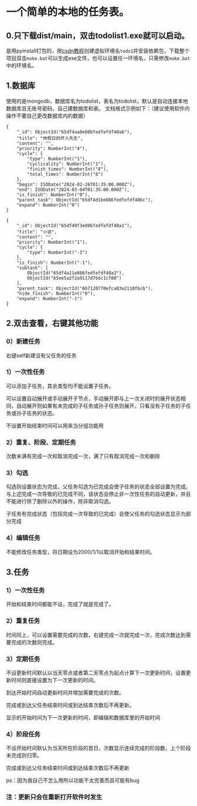 # 一个简单的本地的任务表。

## 0.只下载dist/main，双击todolist1.exe就可以启动。

是用pyinstall打包的，按[csdn教程](https://blog.csdn.net/qq_62689586/article/details/135143312)创建虚拟环境名`todo1`并安装依赖包，下载整个项目双击`make.bat`可以生成exe文件，也可以设置任一环境名，只需修改`make.bat`中的环境名。

## 1.数据库

使用的是mongodb，数据库名为todolist，表名为todolist，默认是自动连接本地数据库且无账号密码，自己建数据库和表。
文档格式示例如下：（建议使用软件内操作不要自己更改数据库内的数据）

    {
        "_id": ObjectId("65df4aa0e086fedfefdf40a6"),
        "title": "休假日的坏人先生",
        "content": "",
        "priority": NumberInt("4"),
        "cycle": {
            "type": NumberInt("1"),
            "cyclicality": NumberInt("1"),
            "finish_times": NumberInt("8"),
            "total_times": NumberInt("8")
        },
        "begin": ISODate("2024-02-26T01:35:00.000Z"),
        "end": ISODate("2024-03-04T01:35:00.000Z"),
        "is_finish": NumberInt("0"),
        "parent_task": ObjectId("65df4d1be086fedfefdf40bc"),
        "expand": NumberInt("0")
    }

    {
        "_id": ObjectId("65df49f3e086fedfefdf40a1"),
        "title": "小说",
        "content": "",
        "priority": NumberInt("1"),
        "cycle": {
            "type": NumberInt("-1")
        },
        "is_finish": NumberInt("-1"),
        "subtask": [
            ObjectId("65df4a11e086fedfefdf40a3"),
            ObjectId("65ee5a2f2a9117d76dc1cf80")
        ],
        "parent_task": ObjectId("667120770efca83e2110fbcb"),
        "hide_finish": NumberInt("0"),
        "expand": NumberInt("-1")
    }

## 2.双击查看，右键其他功能

### 0）新建任务

右键self新建没有父任务的任务

### 1）一次性任务

可以添加子任务，其余类型均不能设置子任务。

可以设置自动展开或手动展开子节点，手动展开即与上一次关闭时的展开状态相同，自动展开则如果有未完成的子任务或孙子任务则展开，只看没有子任务的子任务或孙子任务的状态。

不设置开始结束时间可以用来当分组功能用

### 2）重复、阶段、定期任务

次数未满有完成一次和取消完成一次，满了只有取消完成一次和删除

### 3）勾选

勾选则设置状态为完成，父任务勾选为已完成会使子任务的状态全部设置为完成。与上述完成一次导致的已完成不同，该状态会停止非一次性任务的自动更新，并且不能进行除了删除以外的操作，除非取消勾选。

子任务有完成状态（包括完成一次导致的已完成）会使父任务的勾选状态显示为部分完成

### 4）编辑任务

不能修改任务类型，将日期设为2000/1/1以取消开始和结束时间。

## 3.任务

### 1）一次性任务

开始和结束时间都能不设，完成了就是完成了。

### 2）重复任务

时间同上，可以设置需要完成的次数，右键完成一次就完成一次，完成次数达到需要完成的次数则完成。

### 3）定期任务

不设更新时间默认以当天零点或者第二天零点为起点计算下一次更新时间，设置更新时间则直接设置为下一次更新的时间。

到达开始时间自动更新时间并增加需要完成的次数。

完成或到达父任务结束时间或到达结束次数后不再更新。

显示的开始时间为下一次更新的时间，即编辑和数据库里的开始时间

### 4）阶段任务

不设开始时间默认为当天所在阶段的首日，次数显示连续完成的阶段数，上个阶段未完成则归零。

完成或到达父任务结束时间或到达结束次数后不再更新

ps：因为我自己不怎么用所以功能不太完善而且可能有bug

### 注：更新只会在重新打开软件时发生
